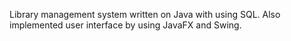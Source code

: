 Library management system written on Java with using SQL. Also implemented user interface by using JavaFX and Swing.
